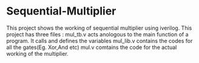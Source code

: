 # Sequential-Multiplier
This project shows the working of sequential multiplier using iverilog.
This project has three files :
mul_tb.v acts anologous to the main function of a program. It calls and defines the variables
mul_lib.v contains the codes for all the gates(Eg. Xor,And etc)
mul.v comtains the code for the actual working of the multiplier.
